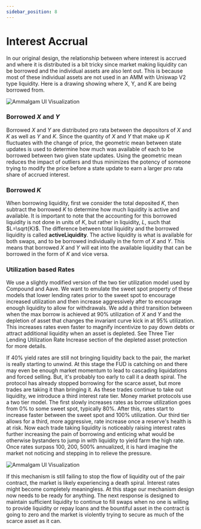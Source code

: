 ```yaml
---
sidebar_position: 8
---
```


# Interest Accrual

In our original design, the relationship between where interest is accrued and where it is distributed is a bit tricky since market making liquidity can be borrowed and the individual assets are also lent out. This is because most of these individual assets are not used in an AMM with Uniswap V2 type liquidity. Here is a drawing showing where X, Y, and K are being borrowed from.

![Ammalgam UI Visualization](/img/interest_accrual.jpg)

### Borrowed $X$ and $Y$

Borrowed $X$ and $Y$ are distributed pro rata between the depositors of $X$ and $K$ as well as $Y$ and $K$. Since the quantity of $X$ and $Y$ that make up $K$ fluctuates with the change of price, the geometric mean between state updates is used to determine how much was available of each to be borrowed between two given state updates. Using the geometric mean reduces the impact of outliers and thus minimizes the potency of someone trying to modify the price before a state update to earn a larger pro rata share of accrued interest.

### Borrowed $K$

When borrowing liquidity, first we consider the total deposited $K$, then subtract the borrowed $K$ to determine how much liquidity is active and available. It is important to note that the accounting for this borrowed liquidity is not done in units of $K$, but rather in liquidity, $L$, such that $L=\sqrt{K}$. The difference between total liquidity and the borrowed liquidity is called <strong>activeLiquidity</strong>. The active liquidity is what is available for both swaps, and to be borrowed individually in the form of $X$ and $Y$. This means that borrowed $X$ and $Y$ will eat into the available liquidity that can be borrowed in the form of $K$ and vice versa.

### Utilization based Rates

We use a slightly modified version of the two tier utilization model used by Compound and Aave. We want to emulate the sweet spot property of these models that lower lending rates prior to the sweet spot to encourage increased utilization and then increase aggressively after to encourage enough liquidity to allow for withdrawals. We add a third transition between when the max borrow is achieved at 90% utilization of $X$ and $Y$ and the depletion of asset that changes the invariant curve kick in at 95% utilization. This increases rates even faster to magnify incentivize to pay down debts or attract additional liquidity when an asset is depleted. See Three Tier Lending Utilization Rate Increase section of the depleted asset protection for more details.

If 40% yield rates are still not bringing liquidity back to the pair, the market is really starting to unwind. At this stage the FUD is catching on and there may even be enough market momentum to lead to cascading liquidations and forced selling. But, it's probably too early to call it a death spiral. The protocol has already stopped borrowing for the scarce asset, but more trades are taking it than bringing it. As these trades continue to take out liquidity, we introduce a third interest rate tier. Money market protocols use a two tier model. The first slowly increases rates as borrow utilization goes from 0% to some sweet spot, typically 80%. After this, rates start to increase faster between the sweet spot and 100% utilization. Our third tier allows for a third, more aggressive, rate increase once a reserve's health is at risk. Now each trade taking liquidity is noticeably raising interest rates further increasing the pain of borrowing and enticing what would be otherwise bystanders to jump in with liquidity to yield farm the high rate. Once rates surpass 100, 200, 500% annualized, it is hard imagine the market not noticing and stepping in to relieve the pressure.

![Ammalgam UI Visualization](/img/interest_accrual_2.jpg)

If this mechanism is still failing to stop the flow of liquidity out of the pair contract, the market is likely experiencing a death spiral. Interest rates might become completely meaningless. At this stage our mechanism design now needs to be ready for anything. The next response is designed to maintain sufficient liquidity to continue to fill swaps when no one is willing to provide liquidity or repay loans and the bountiful asset in the contract is going to zero and the market is violently trying to secure as much of the scarce asset as it can.